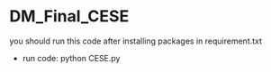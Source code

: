 # DM_Final_CESE
you should run this code after installing packages in requirement.txt 

- run code: python CESE.py
